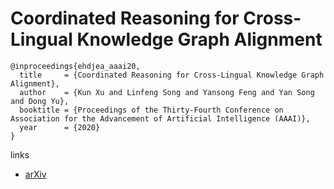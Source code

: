 # Coordinated Reasoning for Cross-Lingual Knowledge Graph Alignment

```
@inproceedings{ehdjea_aaai20,
  title     = {Coordinated Reasoning for Cross-Lingual Knowledge Graph Alignment},
  author    = {Kun Xu and Linfeng Song and Yansong Feng and Yan Song and Dong Yu},
  booktitle = {Proceedings of the Thirty-Fourth Conference on Association for the Advancement of Artificial Intelligence (AAAI)},
  year      = {2020}
}
```

links
- [arXiv](https://arxiv.org/abs/2001.08728)
